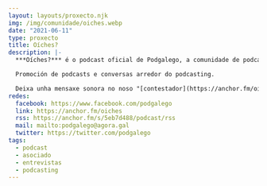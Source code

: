 ```yaml
---
layout: layouts/proxecto.njk
img: /img/comunidade/oiches.webp
date: "2021-06-11"
type: proxecto
title: Oíches?
description: |-
  ***Oíches?*** é o podcast oficial de Podgalego, a comunidade de podcasts en galego.

  Promoción de podcasts e conversas arredor do podcasting.

  Deixa unha mensaxe sonora no noso "[contestador](https://anchor.fm/oiches/message)".
redes:
  facebook: https://www.facebook.com/podgalego
  link: https://anchor.fm/oiches
  rss: https://anchor.fm/s/5eb7d488/podcast/rss
  mail: mailto:podgalego@agora.gal
  twitter: https://twitter.com/podgalego
tags:
  - podcast
  - asociado
  - entrevistas
  - podcasting
---
```

